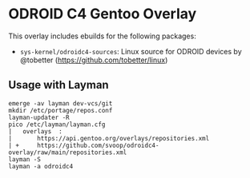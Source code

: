 ODROID C4 Gentoo Overlay
========================

This overlay includes ebuilds for the following packages:

* `sys-kernel/odroidc4-sources`: Linux source for ODROID devices by @tobetter (https://github.com/tobetter/linux)


Usage with Layman
-----------------

```
emerge -av layman dev-vcs/git
mkdir /etc/portage/repos.conf
layman-updater -R
pico /etc/layman/layman.cfg
|   overlays  :
|       https://api.gentoo.org/overlays/repositories.xml
| +     https://github.com/svoop/odroidc4-overlay/raw/main/repositories.xml
layman -S
layman -a odroidc4
```
